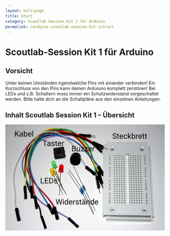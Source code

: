 ```yaml
---
layout: multipage
title: Start
category: Scoutlab Session Kit 1 für Arduino
permalink: /arduino-scoutlab-session-kit-1/start
---
```

# Scoutlab-Session Kit 1 für Arduino


<div class="alert alert-warning" role="alert">
<h2>Vorsicht</h2>
Unter keinen Umständen irgendwelche Pins mit einander verbinden!
Ein Kurzschluss von den Pins kann deinen Arduiuno komplett zerstören!
Bei LEDs und z.B. Schaltern muss immer ein Schutzwiderstand vorgeschaltet werden.
Bitte halte dich an die Schaltpläne aus den einzelnen Anleitungen.
</div>

## Inhalt Scoutlab Session Kit 1 – Übersicht

![](images/bauteile.jpg)
